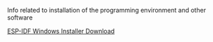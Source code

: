 Info related to installation of the programming environment and other software 


[ESP-IDF Windows Installer Download](https://dl.espressif.com/dl/esp-idf/)


